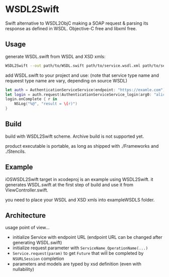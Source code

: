 WSDL2Swift
==========

Swift alternative to WSDL2ObjC making a SOAP request & parsing its response as defined in WSDL.
Objective-C free and libxml free.

## Usage

generate WSDL.swift from WSDL and XSD xmls:

```sh
WSDL2Swift --out path/to/WSDL.swift path/to/service.wsdl.xml path/to/service.xsd.xml
```

add WSDL.swift to your project and use:
(note that service type name and requeest type name are vary, depending on source WSDL)

```swift
let auth = AuthenticationServiceService(endpoint: "https://examle.com")
let login = auth.request(AuthenticationServiceService_login(arg0: "alice@example.com", arg1: "password"))
login.onComplete { r in
    NSLog("%@", "result = \(r)")
}
```

## Build

build with WSDL2Swift scheme. Archive build is not supported yet.

product executable is portable, as long as shipped with ./Frameworks and ./Stencils.

## Example

iOSWSDL2Swift target in xcodeproj is an example using WSDL2Swift.
it generates WSDL.swift at the first step of build and use it from ViewController.swift.

you need to place your WSDL and XSD xmls into exampleWSDLS folder.


## Architecture

usage point of view...

* initialize Service with endpoint URL (endpoint URL can be changed after generating WSDL.swift)
* initialize request parameter with `ServiceName_OperationName(...)`
* `Service.request(param)` to get `Future` that will be completed by `NSURLSession` completion
* parameters and models are typed by xsd definition (even with nullability)

